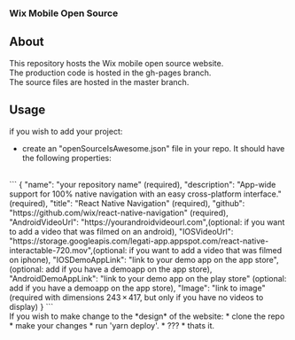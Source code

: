 ### Wix Mobile Open Source

## About

This repository hosts the Wix mobile open source website. 
<br>
The production code is hosted in the gh-pages branch.
<br>
The source files are hosted in the master branch.

## Usage

if you wish to add your project: <br>
* create an "openSourceIsAwesome.json" file in your repo. It should have the following properties:
<br>
```
   {
        "name": "your repository name" (required),    
        "description": "App-wide support for 100% native navigation with an easy cross-platform interface." (required),    
        "title": "React Native Navigation" (required),    
        "github": "https://github.com/wix/react-native-navigation" (required),    
        "AndroidVideoUrl": "https://yourandroidvideourl.com",(optional: if you want to add a video that was filmed on an android),    
        "IOSVideoUrl": "https://storage.googleapis.com/legati-app.appspot.com/react-native-interactable-720.mov",(optional: if you want to add a video that was filmed on iphone),    
        "IOSDemoAppLink": "link to your demo app on the app store", (optional: add if you have a demoapp on the app store),    
        "AndroidDemoAppLink": "link to your demo app on the play store" (optional: add if you have a demoapp on the app store),    
        "Image": "link to image" (required with dimensions 243 × 417, but only if you have no videos to display)  
    }
```
<br>
If you wish to make change to the *design* of the website:
* clone the repo
* make your changes
* run 'yarn deploy'.
* ??? 
* thats it.

